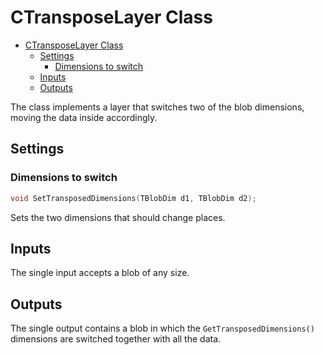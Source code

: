 # CTransposeLayer Class

<!-- TOC -->

- [CTransposeLayer Class](#ctransposelayer-class)
    - [Settings](#settings)
        - [Dimensions to switch](#dimensions-to-switch)
    - [Inputs](#inputs)
    - [Outputs](#outputs)

<!-- /TOC -->

The class implements a layer that switches two of the blob dimensions, moving the data inside accordingly.

## Settings

### Dimensions to switch

```c++
void SetTransposedDimensions(TBlobDim d1, TBlobDim d2);
```

Sets the two dimensions that should change places.

## Inputs

The single input accepts a blob of any size.

## Outputs

The single output contains a blob in which the `GetTransposedDimensions()` dimensions are switched together with all the data.
